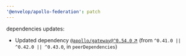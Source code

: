 ```yaml
---
'@envelop/apollo-federation': patch
---
```


dependencies updates:

- Updated dependency
  [`@apollo/gateway@^0.54.0` ↗︎](https://www.npmjs.com/package/@apollo/gateway/v/0.54.0) (from
  `^0.41.0 || ^0.42.0 || ^0.43.0`, in `peerDependencies`)
